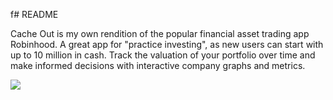 f# README

Cache Out is my own rendition of the popular financial asset trading app Robinhood. A great app for "practice investing", as new users can start with up to 10 million in cash. Track the valuation of your portfolio over time and make informed decisions with interactive company graphs and metrics.

![](images/cache-out.png)
